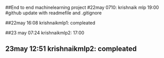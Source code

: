 ##End to end machinelearning project
#22may 0710: krishnaik mlp 19:00
#github update with readmefile and .gitignore

##22may 16:08 krishnaikmlp1: compleated

##23 may 07:24 krishnaikmlp2:  17:00
## 23may 12:51 krishnaikmlp2: compleated